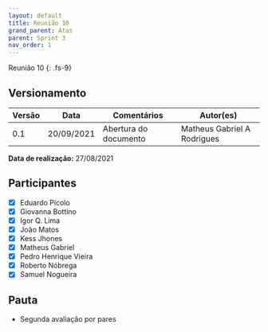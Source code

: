 ```yaml
---
layout: default
title: Reunião 10
grand_parent: Atas
parent: Sprint 3
nav_order: 1
---
```


Reunião 10
{: .fs-9}

## Versionamento

| Versão | Data       | Comentários           | Autor(es)                    |
| ------ | ---------- | --------------------- | ---------------------------- |
| 0.1    | 20/09/2021 | Abertura do documento | Matheus Gabriel A Rodrigues  |

__Data de realização:__ 27/08/2021

## Participantes

- [X] Eduardo Pícolo
- [X] Giovanna Bottino
- [X] Igor Q. Lima
- [X] João Matos
- [X] Kess Jhones
- [X] Matheus Gabriel
- [X] Pedro Henrique Vieira
- [X] Roberto Nóbrega
- [X] Samuel Nogueira

## Pauta

- Segunda avaliação por pares
